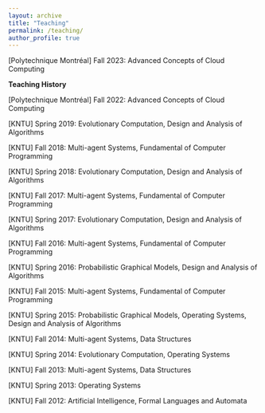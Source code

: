 ```yaml
---
layout: archive
title: "Teaching"
permalink: /teaching/
author_profile: true
---
```


[Polytechnique Montréal] Fall 2023: Advanced Concepts of Cloud Computing

**Teaching History**

[Polytechnique Montréal] Fall 2022: Advanced Concepts of Cloud Computing

[KNTU] Spring 2019: Evolutionary Computation, Design and Analysis of Algorithms

[KNTU] Fall 2018: Multi-agent Systems, Fundamental of Computer Programming

[KNTU] Spring 2018: Evolutionary Computation, Design and Analysis of Algorithms

[KNTU] Fall 2017: Multi-agent Systems, Fundamental of Computer Programming

[KNTU] Spring 2017: Evolutionary Computation, Design and Analysis of Algorithms

[KNTU] Fall 2016: Multi-agent Systems, Fundamental of Computer Programming

[KNTU] Spring 2016: Probabilistic Graphical Models, Design and Analysis of Algorithms

[KNTU] Fall 2015: Multi-agent Systems, Fundamental of Computer Programming

[KNTU] Spring 2015: Probabilistic Graphical Models, Operating Systems, Design and Analysis of Algorithms

[KNTU] Fall 2014: Multi-agent Systems, Data Structures

[KNTU] Spring 2014: Evolutionary Computation, Operating Systems

[KNTU] Fall 2013: Multi-agent Systems, Data Structures

[KNTU] Spring 2013: Operating Systems

[KNTU] Fall 2012: Artificial Intelligence, Formal Languages and Automata
